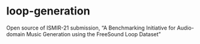 # loop-generation
Open source of ISMIR-21 submission, “A Benchmarking Initiative for Audio-domain Music Generation using the FreeSound Loop Dataset”
